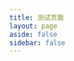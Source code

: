 ```yaml
---
title: 测试页面
layout: page
aside: false
sidebar: false
---
```

<script setup lang="ts">



</script>

<!-- <ArchiveTimeline /> -->
